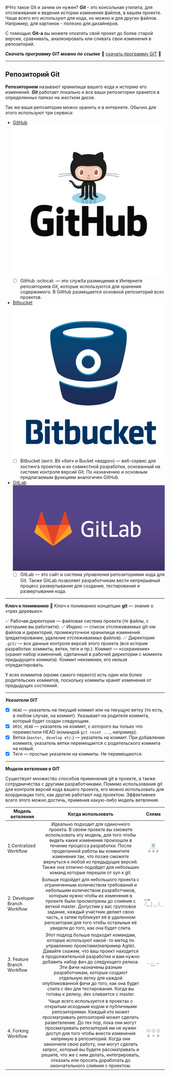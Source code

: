 #Что такое Git и зачем он нужен?
***Git*** - это консольная утилита, для отслеживания и ведения истории изменения файлов, в вашем проекте. Чаще всего его используют для кода, но можно и для других файлов. Например, для картинок - полезно для дизайнеров.

С помощью **Git-a** вы можете откатить свой проект до более старой версии, сравнивать, анализировать или сливать свои изменения в репозиторий.

***Скачать программу GIT можно по ссылке*** :floppy_disk:  [скачать программу GIT](https://git-scm.com/) :open_file_folder:

---

## Репозиторий Git

**Репозиторием** называют хранилище вашего кода и историю его изменений. ***Git*** работает локально и все ваши репозитории хранятся в определенных папках на жестком диске.

Так же ваши репозитории можно хранить и в интернете. Обычно для этого используют три сервиса:

+ [GitHub](https://github.com/) ![](/GitHab.jpg)
   + [ ] GitHub :octocat: — это служба размещения в Интернете репозиториев Git, которые используются для хранения содержимого. В GitHub размещается основной репозиторий всех проектов. 
+ [Bitbucket](https://bitbucket.org/) ![](/Bitbucket.jpg)
   + [ ] Bitbucket (англ. Bit «бит» и Bucket «ведро») — веб-сервис для хостинга проектов и их совместной разработки, основанный на системе контроля версий Git.  По назначению и основным предлагаемым функциям аналогичен GitHub.
+ [GitLab](https://about.gitlab.com/) ![](/GitLab.jpg)
    + [ ] GitLab — это сайт и система управления репозиториями кода для Git. Также GitLab позволяет разработчикам вести непрерывный процесс развертывания для создания, тестирования и развертывания кода. 
  
---

**Ключ к пониманию** :key:
Ключ к пониманию концепции **git** — знание о «трех деревьях»:

  :white_check_mark: Рабочая директория — файловая система проекта (те файлы, с которыми вы работаете).
  :white_check_mark: Индекс — список отслеживаемых git-ом файлов и директорий, промежуточное хранилище изменений (редактирование, удаление отслеживаемых файлов).
  :white_check_mark: Директория `.git/` — все данные контроля версий этого проекта (вся история разработки: коммиты, ветки, теги и пр.).
Коммит — «сохранение» (хранит набор изменений, сделанный в рабочей директории с момента предыдущего коммита). Коммит неизменен, его нельзя отредактировать.

У всех коммитов (кроме самого первого) есть один или более родительских коммитов, поскольку коммиты хранят изменения от предыдущих состояний. 

---

***Указатели GIT***
- [X] `HEAD` — указатель на текущий коммит или на текущую ветку (то есть, в любом случае, на коммит). Указывает на родителя коммита, который будет создан следующим.
- [X] `ORIG_HEAD` — указатель на коммит, с которого вы только что переместили HEAD (командой `git reset ...`, например).
- [X] Ветка (`master, develop etc`.) — указатель на коммит. При добавлении коммита, указатель ветки перемещается с родительского коммита на новый.
- [X] Теги — простые указатели на коммиты. Не перемещаются. 
---

**Модели ветвления в GIT**

Существует множество способов применения git в проекте, а также сотрудничества с другими разработчиками. Помимо использования git для контроля версий кода вашего проекта, его можно использовать для координации того, как другие работают над проектом. Эффективнее всего этого можно достичь, применив какую-либо модель ветвления.

|   Модель ветвления  |   Когда использовать    |  Схема   |
|----------|:--------------:|-----------|
|1.Centralized Workflow| Идеально подходит для одиночного проекта. В своем проекте вы сможете использовать эту модель, для того чтобы видеть какие изменения произошли в течение процесса разработки. После проделанной работы вы коммитите изменения так, что позже сможете вернуться к любой из предыдущих версий. Также она отлично подойдет для небольших команд которые перешли от syn к git.|![](Centralized%20Workflow.jpg)|
|2. Developer Branch Workflow|Больше подойдет для небольшого проекта с ограниченным количеством требований и небольшим количеством разработчиков, которым нужно чтобы их изменения в проекте были просмотрены до слияния с веткой master. Допустим у вас групповое задание, каждый участник делает свою часть, а затем публикует её в удаленном репозитории для того чтобы остальные её увидели до того, как она будет слита.|![](/Developer%20Branch%20Workflow.jpg)|
|3. Feature Branch Workflow|Этот подход больше подходит командам, которые используют какой-то метод по управлению проектами(например Agile). Давайте скажем, что ваш проект находится в продолжительной разработке и вам нужно добавить набор фич до следующего релиза. Эти фичи назначены разным разработчикам, которые создают отдельную ветку для каждой опубликованной фичи до того, как она будет слита с dev для тестирования. Когда вы готовы к релизу, dev сливается с master.|![](/Feature%20Branch%20Workflow.jpg)|
|4. Forking Workflow|Чаще всего используется в проектах с открытым исходным кодом и публичными репозиториями. Каждый кто может просматривать репозиторий может сделать разветвление. До тех пор, пока они могут просматривать репозиторий им не нужен доступ для того чтобы внести изменения напрямую в репозиторий. Когда они закончили свою работу, они могут сделать запрос, который вы будете рассматривать и решите, что же с ним делать, интегрировать, отказать или просить доработать до окончательного слияния с проектом.|![](/Forking%20Workflow.jpg)|

